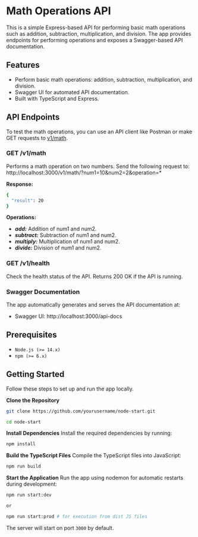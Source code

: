 # Math Operations API

This is a simple Express-based API for performing basic math operations such as addition, subtraction, multiplication, and division. The app provides endpoints for performing operations and exposes a Swagger-based API documentation.

## Features

- Perform basic math operations: addition, subtraction, multiplication, and division.
- Swagger UI for automated API documentation.
- Built with TypeScript and Express.

## API Endpoints

To test the math operations, you can use an API client like Postman or make GET requests to [v1/math](http://localhost:3000/v1/math).

### GET /v1/math

Performs a math operation on two numbers. Send the following request to: http://localhost:3000/v1/math/?num1=10&num2=2&operation=\*

**Response:**

```bash
{
  "result": 20
}
```

**Operations:**

- **_add:_** Addition of num1 and num2.
- **_subtract:_** Subtraction of num1 and num2.
- **_multiply:_** Multiplication of num1 and num2.
- **_divide:_** Division of num1 and num2.

### GET /v1/health

Check the health status of the API. Returns 200 OK if the API is running.

### Swagger Documentation

The app automatically generates and serves the API documentation at:

- Swagger UI: http://localhost:3000/api-docs

## Prerequisites

- `Node.js (>= 14.x)`
- `npm (>= 6.x)`

## Getting Started

Follow these steps to set up and run the app locally.

**Clone the Repository**

```bash
git clone https://github.com/yourusername/node-start.git

cd node-start
```

**Install Dependencies**
Install the required dependencies by running:

```bash
npm install
```

**Build the TypeScript Files**
Compile the TypeScript files into JavaScript:

```bash
npm run build
```

**Start the Application**
Run the app using nodemon for automatic restarts during development:

```bash
npm run start:dev

or

npm run start:prod # for execution from dist JS files
```

The server will start on port `3000` by default.
